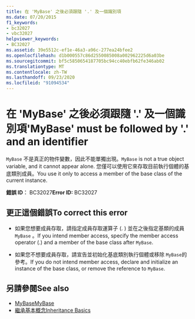 ```yaml
---
title: 在 'MyBase' 之後必須跟隨 '.' 及一個識別項
ms.date: 07/20/2015
f1_keywords:
- bc32027
- vbc32027
helpviewer_keywords:
- BC32027
ms.assetid: 39e5512c-ef1e-46a3-a96c-277ea24bfee2
ms.openlocfilehash: d1b000557c86d2550085008a002962225d6a03be
ms.sourcegitcommit: bf5c5850654187705bc94cc40ebfb62fe346ab02
ms.translationtype: MT
ms.contentlocale: zh-TW
ms.lasthandoff: 09/23/2020
ms.locfileid: "91094534"
---
```

# <a name="mybase-must-be-followed-by--and-an-identifier"></a><span data-ttu-id="0eed8-102">在 'MyBase' 之後必須跟隨 '.' 及一個識別項</span><span class="sxs-lookup"><span data-stu-id="0eed8-102">'MyBase' must be followed by '.' and an identifier</span></span>

<span data-ttu-id="0eed8-103">`MyBase` 不是真正的物件變數，因此不能單獨出現。</span><span class="sxs-lookup"><span data-stu-id="0eed8-103">`MyBase` is not a true object variable, and it cannot appear alone.</span></span> <span data-ttu-id="0eed8-104">您僅可以使用它來存取目前執行個體的基底類別成員。</span><span class="sxs-lookup"><span data-stu-id="0eed8-104">You use it only to access a member of the base class of the current instance.</span></span>  
  
 <span data-ttu-id="0eed8-105">**錯誤 ID︰** BC32027</span><span class="sxs-lookup"><span data-stu-id="0eed8-105">**Error ID:** BC32027</span></span>  
  
## <a name="to-correct-this-error"></a><span data-ttu-id="0eed8-106">更正這個錯誤</span><span class="sxs-lookup"><span data-stu-id="0eed8-106">To correct this error</span></span>  
  
- <span data-ttu-id="0eed8-107">如果您想要成員存取，請指定成員存取運算子 (. ) 並在之後指定基類的成員 `MyBase` 。</span><span class="sxs-lookup"><span data-stu-id="0eed8-107">If you intend member access, specify the member access operator (.) and a member of the base class after `MyBase`.</span></span>  
  
- <span data-ttu-id="0eed8-108">如果您不想要成員存取，請宣告並初始化基底類別執行個體或移除 `MyBase`的參考。</span><span class="sxs-lookup"><span data-stu-id="0eed8-108">If you do not intend member access, declare and initialize an instance of the base class, or remove the reference to `MyBase`.</span></span>  
  
## <a name="see-also"></a><span data-ttu-id="0eed8-109">另請參閱</span><span class="sxs-lookup"><span data-stu-id="0eed8-109">See also</span></span>

- [<span data-ttu-id="0eed8-110">MyBase</span><span class="sxs-lookup"><span data-stu-id="0eed8-110">MyBase</span></span>](../programming-guide/program-structure/me-my-mybase-and-myclass.md#mybase)
- [<span data-ttu-id="0eed8-111">繼承基本概念</span><span class="sxs-lookup"><span data-stu-id="0eed8-111">Inheritance Basics</span></span>](../programming-guide/language-features/objects-and-classes/inheritance-basics.md)
